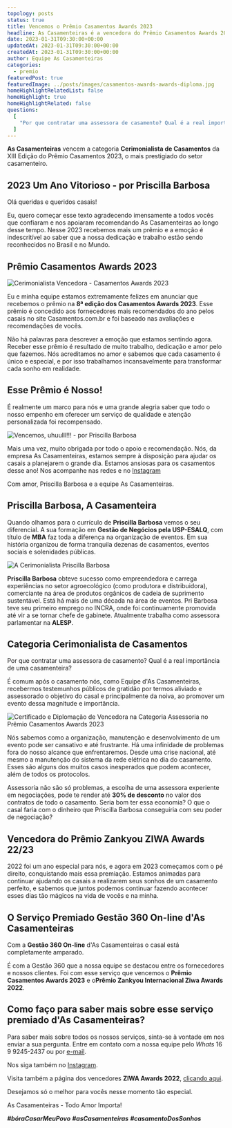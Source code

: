 ```yaml
---
topology: posts
status: true
title: Vencemos o Prêmio Casamentos Awards 2023
headline: As Casamenteiras é a vencedora do Prêmio Casamentos Awards 2023 na categoria Cerimonialista de Casamentos.
date: 2023-01-31T09:30:00+00:00
updatedAt: 2023-01-31T09:30:00+00:00
createdAt: 2023-01-31T09:30:00+00:00
author: Equipe As Casamenteiras
categories:
  - premio
featuredPost: true
featuredImage: ../posts/images/casamentos-awards-awards-diploma.jpg
homeHighlightRelatedList: false
homeHighlight: true
homeHighlightRelated: false
questions:
  [
    "Por que contratar uma assessora de casamento? Qual é a real importância de uma casamenteira?:Nós sabemos como a organização, manutenção e desenvolvimento de um evento pode ser cansativo e até frustrante. Há uma infinidade de problemas fora do nosso alcance que enfrentaremos. Desde uma crise nacional, até mesmo a manutenção do sistema da rede elétrica no dia do casamento. Esses são alguns dos muitos casos inesperados que podem acontecer, além de todos os protocolos.",
  ]
---
```


**As Casamenteiras** vencem a categoria **Cerimonialista de Casamentos** da XIII Edição do Prêmio Casamentos 2023, o mais prestigiado do setor casamenteiro.

## 2023 Um Ano Vitorioso - por Priscilla Barbosa

Olá queridas e queridos casais!

Eu, quero começar esse texto agradecendo imensamente a todos vocês que confiaram e nos apoiaram recomendando As Casamenteiras ao longo desse tempo. Nesse 2023 recebemos mais um prêmio e a emoção é indescritível ao saber que a nossa dedicação e trabalho estão sendo reconhecidos no Brasil e no Mundo.

## Prêmio Casamentos Awards 2023

![Cerimonialista Vencedora - Casamentos Awards 2023](./images/casamentos-awards-badge.jpg)

Eu e minha equipe estamos extremamente felizes em anunciar que recebemos o prêmio na **8ª edição dos Casamentos Awards 2023**. Esse prêmio é concedido aos fornecedores mais recomendados do ano pelos casais no site Casamentos.com.br e foi baseado nas avaliações e recomendações de vocês.

Não há palavras para descrever a emoção que estamos sentindo agora. Receber esse prêmio é resultado de muito trabalho, dedicação e amor pelo que fazemos. Nós acreditamos no amor e sabemos que cada casamento é único e especial, e por isso trabalhamos incansavelmente para transformar cada sonho em realidade.

## Esse Prêmio é Nosso!

É realmente um marco para nós e uma grande alegria saber que todo o nosso empenho em oferecer um serviço de qualidade e atenção personalizada foi recompensado.

![Vencemos, uhuulll!!! - por Priscilla Barbosa](./images/casamentos-awards-post.jpg)

Mais uma vez, muito obrigada por todo o apoio e recomendação. Nós, da empresa As Casamenteiras, estamos sempre à disposição para ajudar os casais a planejarem o grande dia. Estamos ansiosas para os casamentos desse ano! Nos acompanhe nas redes e no [Instagram](https://instagram.com/ascasamenteiras_)

Com amor,
Priscilla Barbosa e a equipe As Casamenteiras.

## Priscilla Barbosa, A Casamenteira

Quando olhamos para o currículo de **Priscilla Barbosa** vemos o seu diferencial. A sua formação em **Gestão de Negócios pela USP-ESALQ**, com título de **MBA** faz toda a diferença na organização de eventos. Em sua história organizou de forma tranquila dezenas de casamentos, eventos sociais e solenidades públicas.

![A Cerimonialista Priscilla Barbosa](./images/priscilla-barbosa-cerimonialista.jpg)

**Priscilla Barbosa** obteve sucesso como empreendedora e carrega experiências no setor agroecológico (como produtora e distribuidora), comerciante na área de produtos orgânicos de cadeia de suprimento sustentável. Está há mais de uma década na área de eventos. Pri Barbosa teve seu primeiro emprego no INCRA, onde foi continuamente promovida até vir a se tornar chefe de gabinete. Atualmente trabalha como assessora parlamentar na **ALESP**.

## Categoria Cerimonialista de Casamentos

Por que contratar uma assessora de casamento? Qual é a real importância de uma casamenteira?

É comum após o casamento nós, como Equipe d'As Casamenteiras, recebermos testemunhos públicos de gratidão por termos aliviado e assessorado o objetivo do casal e principalmente da noiva, ao promover um evento dessa magnitude e importância.

![Certificado e Diplomação de Vencedora na Categoria Assessoria no Prêmio Casamentos Awards 2023](./images/casamentos-awards-awards-diploma.jpg)

Nós sabemos como a organização, manutenção e desenvolvimento de um evento pode ser cansativo e até frustrante. Há uma infinidade de problemas fora do nosso alcance que enfrentaremos. Desde uma crise nacional, até mesmo a manutenção do sistema da rede elétrica no dia do casamento. Esses são alguns dos muitos casos inesperados que podem acontecer, além de todos os protocolos.

Assessoria não são só problemas, a escolha de uma assessora experiente em negociações, pode te render até **30% de desconto** no valor dos contratos de todo o casamento. Seria bom ter essa economia? O que o casal faria com o dinheiro que Priscilla Barbosa conseguiria com seu poder de negociação?

## Vencedora do Prêmio Zankyou ZIWA Awards 22/23

2022 foi um ano especial para nós, e agora em 2023 começamos com o pé direito, conquistando mais essa premiação. Estamos animadas para continuar ajudando os casais a realizarem seus sonhos de um casamento perfeito, e sabemos que juntos podemos continuar fazendo acontecer esses dias tão mágicos na vida de vocês e na minha.

## O Serviço Premiado Gestão 360 On-line d'As Casamenteiras

Com a **Gestão 360 On-line** d'As Casamenteiras o casal está completamente amparado.

É com a Gestão 360 que a nossa equipe se destacou entre os fornecedores e nossos clientes. Foi com esse serviço que vencemos o **Prêmio Casamentos Awards 2023** e o**Prêmio Zankyou Internacional Ziwa Awards 2022**.

## Como faço para saber mais sobre esse serviço premiado d'As Casamenteiras?

Para saber mais sobre todos os nossos serviços, sinta-se à vontade em nos enviar a sua pergunta. Entre em contato com a nossa equipe pelo _Whats_ 16 9 9245-2437 ou por [e-mail](mailto:cerimonial@ascasamenteiras.com.br).

Nos siga também no [Instagram](https://instagram.com/ascasamenteiras_).

Visita também a página dos vencedores **ZIWA Awards 2022**, [clicando aqui](https://www.zankyou.com.br/ziwa/assessorias-cerimonial).

Desejamos só o melhor para vocês nesse momento tão especial.

As Casamenteiras - Todo Amor Importa!

**_#bóraCasarMeuPovo_** **_#asCasamenteiras_** **_#casamentoDosSonhos_**
